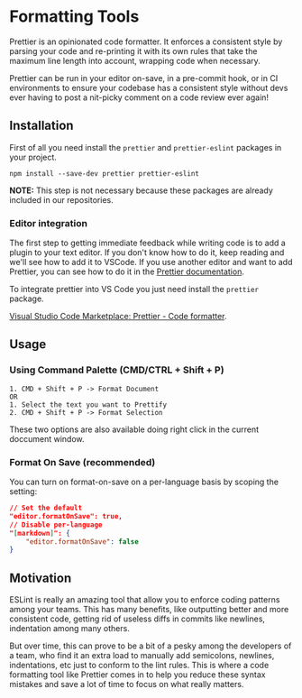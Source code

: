 # Formatting Tools

Prettier is an opinionated code formatter. It enforces a consistent style by parsing your code and re-printing it with its own rules that take the maximum line length into account, wrapping code when necessary.

Prettier can be run in your editor on-save, in a pre-commit hook, or in CI environments to ensure your codebase has a consistent style without devs ever having to post a nit-picky comment on a code review ever again!

## Installation

First of all you need install the `prettier`  and `prettier-eslint` packages in your project.

```
npm install --save-dev prettier prettier-eslint
```

**NOTE:** This step is not necessary because these packages are already included in our repositories.

### Editor integration

The first step to getting immediate feedback while writing code is to add a plugin to your text editor. If you don't know how to do it, keep reading and we'll see how to add it to VSCode. If you use another editor and want to add Prettier, you can see how to do it in the [Prettier documentation](https://prettier.io/docs/en/editors.html).


To integrate prettier into VS Code you just need install the `prettier` package.

[Visual Studio Code Marketplace: Prettier - Code formatter](https://marketplace.visualstudio.com/items?itemName=esbenp.prettier-vscode).


## Usage

### Using Command Palette (CMD/CTRL + Shift + P)

```
1. CMD + Shift + P -> Format Document
OR
1. Select the text you want to Prettify
2. CMD + Shift + P -> Format Selection
```

These two options are also available doing right click in the current doccument window.

### Format On Save (recommended)

You can turn on format-on-save on a per-language basis by scoping the setting:

```json
// Set the default
"editor.formatOnSave": true,
// Disable per-language
"[markdown]": {
    "editor.formatOnSave": false
}
```

## Motivation

ESLint is really an amazing tool that allow you to enforce coding patterns among your teams. This has many benefits, like outputting better and more consistent code, getting rid of useless diffs in commits like newlines, indentation among many others.

But over time, this can prove to be a bit of a pesky among the developers of a team, who find it an extra load to manually add semicolons, newlines, indentations, etc just to conform to the lint rules. This is where a code formatting tool like Prettier comes in to help you reduce these syntax mistakes and save a lot of time to focus on what really matters.
